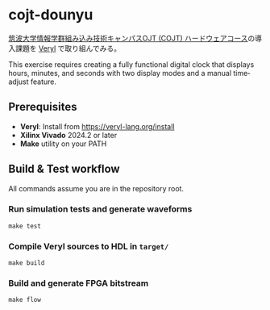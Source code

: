 # cojt-dounyu

[筑波大学情報学群組み込み技術キャンパスOJT (COJT) ハードウェアコース](https://www.cojt.or.jp/tkb/curriculum/index.html#b)の導入課題を [Veryl](https://veryl-lang.org/) で取り組んでみる。

This exercise requires creating a fully functional digital clock that displays hours, minutes, and seconds with two display modes and a manual time‐adjust feature.

## Prerequisites

- **Veryl**: Install from https://veryl-lang.org/install
- **Xilinx Vivado** 2024.2 or later
- **Make** utility on your PATH

## Build & Test workflow

All commands assume you are in the repository root.

### Run simulation tests and generate waveforms

```
make test
```

### Compile Veryl sources to HDL in `target/`

```
make build
```

### Build and generate FPGA bitstream

```
make flow
```
